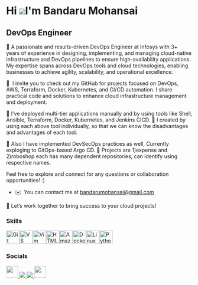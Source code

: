 Hi ![](https://user-images.githubusercontent.com/18350557/176309783-0785949b-9127-417c-8b55-ab5a4333674e.gif)I'm Bandaru Mohansai
===========================================================================================================================================

DevOps Engineer
------------------

🚀 A passionate and results-driven DevOps Engineer at Infosys with 3+ years of experience in designing, implementing, and managing cloud-native infrastructure and DevOps pipelines to ensure high-availability applications. My expertise spans across DevOps tools and cloud technologies, enabling businesses to achieve agility, scalability, and operational excellence.

🧠  I invite you to check out my GitHub for projects focused on DevOps, AWS, Terraform, Docker, Kubernetes, and CI/CD automation. I share practical code and solutions to enhance cloud infrastructure management and deployment. 

🚀 I've deployed multi-tier applications manually and by using tools like Shell, Ansible, Terraform, Docker, Kubernetes, and Jenkins CICD. 
🚀 I created by using each above tool individually, so that we can know the disadvantages and advantages of each tool.

🚀 Also I have implemented DevSecOps practices as well, Currently exploging to GitOps-based Argo CD.
🚀 Projects are 1)expense and 
                 2)roboshop
                    each has many dependent repositories, can identify using respective names.


Feel free to explore and connect for any questions or collaboration opportunities! :)


* ✉️  You can contact me at [bandarumohansai@gmail.com](mailto:bandarumohansai@gmail.com)

🌟 Let’s work together to bring success to your cloud projects!


### Skills


<p align="left">
<a href="https://git-scm.com/" target="_blank" rel="noreferrer"><img src="https://raw.githubusercontent.com/danielcranney/readme-generator/main/public/icons/skills/git-colored.svg" width="36" height="36" alt="Git" /></a><a href="https://code.visualstudio.com/" target="_blank" rel="noreferrer"><img src="https://raw.githubusercontent.com/danielcranney/readme-generator/main/public/icons/skills/visualstudiocode.svg" width="36" height="36" alt="VS Code" /></a><a href="https://www.vim.org/" target="_blank" rel="noreferrer"><img src="https://raw.githubusercontent.com/danielcranney/readme-generator/main/public/icons/skills/vim.svg" width="36" height="36" alt="Vim" /></a><a href="https://developer.mozilla.org/en-US/docs/Glossary/HTML5" target="_blank" rel="noreferrer"><img src="https://raw.githubusercontent.com/danielcranney/readme-generator/main/public/icons/skills/html5-colored.svg" width="36" height="36" alt="HTML5" /></a><a href="https://aws.amazon.com" target="_blank" rel="noreferrer"><img src="https://raw.githubusercontent.com/danielcranney/readme-generator/main/public/icons/skills/aws-colored.svg" width="36" height="36" alt="Amazon Web Services" /></a><a href="https://www.docker.com/" target="_blank" rel="noreferrer"><img src="https://raw.githubusercontent.com/danielcranney/readme-generator/main/public/icons/skills/docker-colored.svg" width="36" height="36" alt="Docker" /></a><a href="https://www.linux.org" target="_blank" rel="noreferrer"><img src="https://raw.githubusercontent.com/danielcranney/readme-generator/main/public/icons/skills/linux-colored.svg" width="36" height="36" alt="Linux" /></a><a href="https://www.python.org/" target="_blank" rel="noreferrer"><img src="https://raw.githubusercontent.com/danielcranney/readme-generator/main/public/icons/skills/python-colored.svg" width="36" height="36" alt="Python" /></a>
</p>


### Socials

<p align="left"> </a> <a href="https://www.linkedin.com/in/bandarumohansai " target="_blank" rel="noreferrer"> <picture> <source media="(prefers-color-scheme: dark)" srcset="https://raw.githubusercontent.com/danielcranney/readme-generator/main/public/icons/socials/linkedin-dark.svg" /> <source media="(prefers-color-scheme: light)" srcset="https://raw.githubusercontent.com/danielcranney/readme-generator/main/public/icons/socials/linkedin.svg" /> <img src="https://raw.githubusercontent.com/danielcranney/readme-generator/main/public/icons/socials/linkedin.svg" width="32" height="32" /> </picture> 
<a href="https://www.linkedin.com/in/bandarumohansai">
  <img src="https://img.shields.io/badge/LinkedIn-0077B5?style=for-the-badge&logo=linkedin&logoColor=white"/> 
</a> 
<a href="https://github.com/Mohansai7-ctrl">
  <img src="https://img.shields.io/badge/GitHub-0077B5?style=for-the-badge&logo=linkedin&logoColor=white"/> 
</a> 
</a><a href="https://github.com/Mohansai7-ctrl " target="_blank" rel="noreferrer"> <picture> <source media="(prefers-color-scheme: dark)" srcset="https://raw.githubusercontent.com/danielcranney/readme-generator/main/public/icons/socials/github-dark.svg" /> <source media="(prefers-color-scheme: light)" srcset="https://raw.githubusercontent.com/danielcranney/readme-generator/main/public/icons/socials/github.svg" /> <img src="https://raw.githubusercontent.com/danielcranney/readme-generator/main/public/icons/socials/github.svg" width="32" height="32" /> </picture>  </p>
